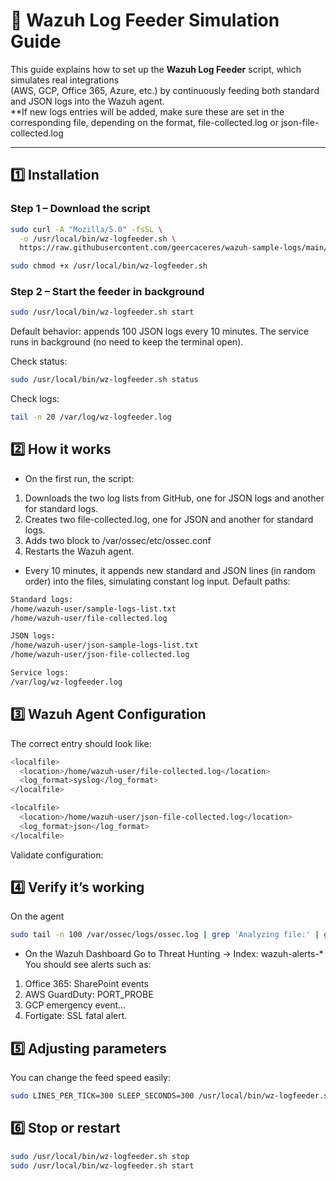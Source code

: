 # 🧩 Wazuh Log Feeder Simulation Guide

This guide explains how to set up the **Wazuh Log Feeder** script, which simulates real integrations  
(AWS, GCP, Office 365, Azure, etc.) by continuously feeding both standard and JSON logs into the Wazuh agent.  
**If new logs entries will be added, make sure these are set in the corresponding file, depending on the format, file-collected.log or json-file-collected.log

---

## 1️⃣ Installation

### Step 1 – Download the script
```bash
sudo curl -A "Mozilla/5.0" -fsSL \
  -o /usr/local/bin/wz-logfeeder.sh \
  https://raw.githubusercontent.com/geercaceres/wazuh-sample-logs/main/wz-logfeeder.sh

sudo chmod +x /usr/local/bin/wz-logfeeder.sh

```

### Step 2 – Start the feeder in background
```bash
sudo /usr/local/bin/wz-logfeeder.sh start
```
Default behavior: appends 100 JSON logs every 10 minutes.
The service runs in background (no need to keep the terminal open).

Check status:
```bash
sudo /usr/local/bin/wz-logfeeder.sh status
```
Check logs:
```bash
tail -n 20 /var/log/wz-logfeeder.log
```


## 2️⃣ How it works

- On the first run, the script:
1. Downloads the two log lists from GitHub, one for JSON logs and another for standard logs.
2. Creates two file-collected.log, one for JSON and another for standard logs.
3. Adds two <localfile> block to /var/ossec/etc/ossec.conf
4. Restarts the Wazuh agent.

- Every 10 minutes, it appends new standard and JSON lines (in random order) into the files, simulating constant log input.
Default paths:
```bash
Standard logs:
/home/wazuh-user/sample-logs-list.txt
/home/wazuh-user/file-collected.log

JSON logs:
/home/wazuh-user/json-sample-logs-list.txt
/home/wazuh-user/json-file-collected.log

Service logs:
/var/log/wz-logfeeder.log
```
## 3️⃣ Wazuh Agent Configuration

The correct <localfile> entry should look like:

```bash
<localfile>
  <location>/home/wazuh-user/file-collected.log</location>
  <log_format>syslog</log_format>
</localfile>

<localfile>
  <location>/home/wazuh-user/json-file-collected.log</location>
  <log_format>json</log_format>
</localfile>

```

Validate configuration:

## 4️⃣ Verify it’s working
On the agent
```bash
sudo tail -n 100 /var/ossec/logs/ossec.log | grep 'Analyzing file:' | grep file-collected
```
- On the Wazuh Dashboard
Go to Threat Hunting → Index: wazuh-alerts-*
You should see alerts such as:

1. Office 365: SharePoint events
2. AWS GuardDuty: PORT_PROBE
3. GCP emergency event...
4. Fortigate: SSL fatal alert.

## 5️⃣ Adjusting parameters
You can change the feed speed easily:
```bash
sudo LINES_PER_TICK=300 SLEEP_SECONDS=300 /usr/local/bin/wz-logfeeder.sh start
```

## 6️⃣ Stop or restart
```bash
sudo /usr/local/bin/wz-logfeeder.sh stop
sudo /usr/local/bin/wz-logfeeder.sh start
```
